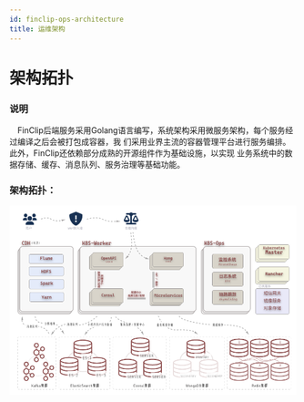 ```yaml
---
id: finclip-ops-architecture
title: 运维架构
---
```


# 架构拓扑



### 说明

&emsp;FinClip后端服务采用Golang语言编写，系统架构采用微服务架构，每个服务经过编译之后会被打包成容器，我 们采用业界主流的容器管理平台进行服务编排。此外，FinClip还依赖部分成熟的开源组件作为基础设施，以实现 业务系统中的数据存储、缓存、消息队列、服务治理等基础功能。

### 架构拓扑：

![arch](/img/architecture.png)

